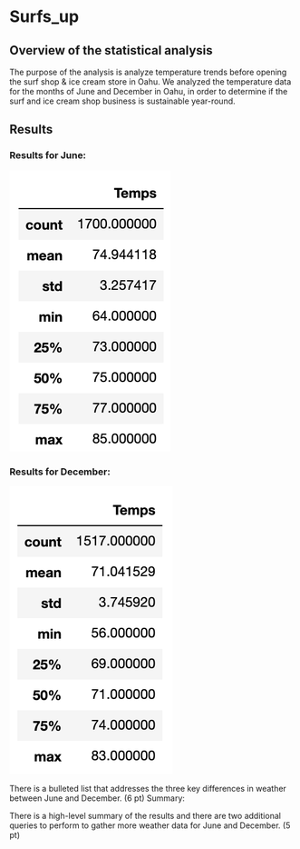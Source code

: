 # Surfs_up

## Overview of the statistical analysis

The purpose of the analysis is analyze temperature trends before opening the surf shop & ice cream store in Oahu. We analyzed the temperature data for the months of June and December in Oahu, in order to determine if the surf and ice cream shop business is sustainable year-round.

## Results

### Results for June:
![June_Temps](June_Temps.png)

### Results for December:
![Dec_Temps](Dec_Temps.png)

There is a bulleted list that addresses the three key differences in weather between June and December. (6 pt)
Summary:

There is a high-level summary of the results and there are two additional queries to perform to gather more weather data for June and December. (5 pt)

